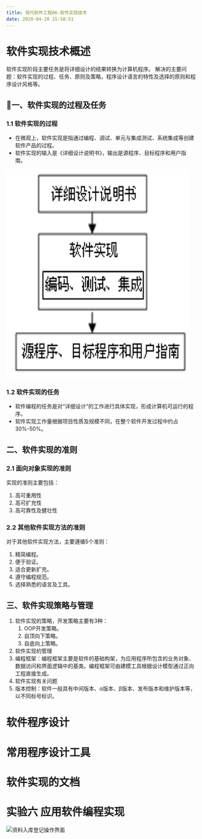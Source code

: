 ```yaml
---
title: 现代软件工程06-软件实现技术
date: 2020-04-20 15:58:51
---
```


# 软件实现技术概述

软件实现阶段主要任务是将详细设计的结果转换为计算机程序。
解决的主要问题：软件实现的过程、任务、原则及策略，程序设计语言的特性及选择的原则和程序设计风格等。

## 一、软件实现的过程及任务

### 1.1 软件实现的过程

- 在微观上，软件实现是指通过编程、调试、单元与集成测试、系统集成等创建软件产品的过程。
- 软件实现的输入是《详细设计说明书》，输出是源程序、目标程序和用户指南。

![软件实现过程](./现代软件工程06-软件实现技术/软件实现过程.png)

### 1.2 软件实现的任务

- 软件编程的任务是对“详细设计”的工作进行具体实现，形成计算机可运行的程序。
- 软件实现工作量根据项目性质及规模不同，在整个软件开发过程中约占30%-50%。

## 二、软件实现的准则

### 2.1 面向对象实现的准则

实现的准则主要包括：

1. 高可重用性
2. 高可扩充性
3. 高可靠性及健壮性

### 2.2 其他软件实现方法的准则

对于其他软件实现方法，主要遵循5个准则：

1. 精简编程。
2. 便于验证。
3. 适合更新扩充。
4. 遵守编程规范。
5. 选择熟悉的语言及工具。

## 三、软件实现策略与管理

1. 软件实现的策略，开发策略主要有3种：
   1. OOP开发策略。
   2. 自顶向下策略。
   3. 自底向上策略。
2. 软件实现的管理
3. 编程框架：编程框架主要是软件的基础构架，为应用程序所包含的业务对象、数据访问和界面逻辑中的基类。编程框架可由建模工具根据设计模型通过正向工程直接生成。
4. 软件实现有关问题
5. 版本控制：软件一般具有中间版本、α版本、β版本、发布版本和维护版本等，以不同标号标识。

# 软件程序设计

# 常用程序设计工具


# 软件实现的文档

# 实验六 应用软件编程实现 


![资料入库登记操作界面](./现代软件工程06-软件实现技术/资料入库登记操作界面.png)

